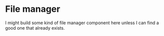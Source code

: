 # File manager

I might build some kind of file manager component here unless I can find a good one that already exists.
